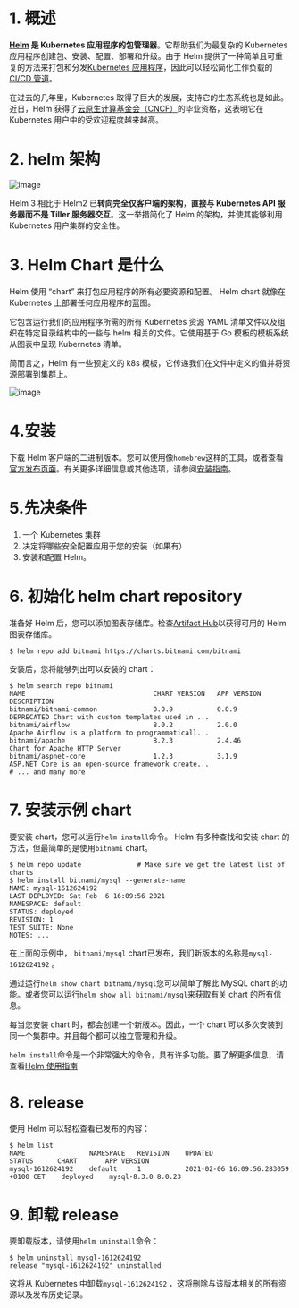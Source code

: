 # 1. 概述

**[Helm](https://helm.sh/) 是 Kubernetes 应用程序的包管理器**。它帮助我们为最复杂的 Kubernetes 应用程序创建包、安装、配置、部署和升级。由于 Helm 提供了一种简单且可重复的方法来打包和分发[Kubernetes 应用程序](https://middleware.io/blog/kubernetes-monitoring/)，因此可以轻松简化工作负载的[CI/CD 管道](https://middleware.io/blog/what-is-a-ci-cd-pipeline/)。

在过去的几年里，Kubernetes 取得了巨大的发展，支持它的生态系统也是如此。近日，Helm 获得了[云原生计算基金会（CNCF）](https://www.cncf.io/)的毕业资格，这表明它在 Kubernetes 用户中的受欢迎程度越来越高。

# 2. helm 架构

![image](https://github.com/user-attachments/assets/05750704-38cb-4d8d-9eb8-bc38e2c4e3f1)

Helm 3 相比于 Helm2 已**转向完全仅客户端的架构**，**直接与 Kubernetes API 服务器而不是 Tiller 服务器交互**。这一举措简化了 Helm 的架构，并使其能够利用 Kubernetes 用户集群的安全性。

# 3.  Helm Chart 是什么

Helm 使用 “chart” 来打包应用程序的所有必要资源和配置。 Helm chart 就像在 Kubernetes 上部署任何应用程序的蓝图。

它包含运行我们的应用程序所需的所有 Kubernetes 资源 YAML 清单文件以及组织在特定目录结构中的一些与 helm 相关的文件。它使用基于 Go 模板的模板系统从图表中呈现 Kubernetes 清单。

简而言之，Helm 有一些预定义的 k8s 模板，它传递我们在文件中定义的值并将资源部署到集群上。

![image](https://github.com/user-attachments/assets/121991fc-cd91-4c26-a0e5-fcb09c1ce261)

# 4.安装

下载 Helm 客户端的二进制版本。您可以使用像`homebrew`这样的工具，或者查看[官方发布页面](https://github.com/helm/helm/releases)。有关更多详细信息或其他选项，请参阅[安装指南](https://helm.sh/docs/intro/install/)。

# 5.先决条件

1. 一个 Kubernetes 集群
2. 决定将哪些安全配置应用于您的安装（如果有）
3. 安装和配置 Helm。

# 6. 初始化 helm chart repository

准备好 Helm 后，您可以添加图表存储库。检查[Artifact Hub](https://artifacthub.io/packages/search?kind=0)以获得可用的 Helm 图表存储库。

```shell
$ helm repo add bitnami https://charts.bitnami.com/bitnami
```

安装后，您将能够列出可以安装的 chart：

```shell
$ helm search repo bitnami
NAME                             	CHART VERSION	APP VERSION  	DESCRIPTION
bitnami/bitnami-common           	0.0.9        	0.0.9        	DEPRECATED Chart with custom templates used in ...
bitnami/airflow                  	8.0.2        	2.0.0        	Apache Airflow is a platform to programmaticall...
bitnami/apache                   	8.2.3        	2.4.46       	Chart for Apache HTTP Server
bitnami/aspnet-core              	1.2.3        	3.1.9        	ASP.NET Core is an open-source framework create...
# ... and many more
```

# 7. 安装示例 chart

要安装 chart，您可以运行`helm install`命令。 Helm 有多种查找和安装 chart 的方法，但最简单的是使用`bitnami` chart。

```shell
$ helm repo update              # Make sure we get the latest list of charts
$ helm install bitnami/mysql --generate-name
NAME: mysql-1612624192
LAST DEPLOYED: Sat Feb  6 16:09:56 2021
NAMESPACE: default
STATUS: deployed
REVISION: 1
TEST SUITE: None
NOTES: ...
```

在上面的示例中， `bitnami/mysql` chart已发布，我们新版本的名称是`mysql-1612624192` 。

通过运行`helm show chart bitnami/mysql`您可以简单了解此 MySQL chart 的功能。或者您可以运行`helm show all bitnami/mysql`来获取有关 chart 的所有信息。

每当您安装 chart 时，都会创建一个新版本。因此，一个 chart 可以多次安装到同一个集群中。并且每个都可以独立管理和升级。

`helm install`命令是一个非常强大的命令，具有许多功能。要了解更多信息，请查看[Helm 使用指南](https://helm.sh/docs/intro/using_helm/)

# 8. release

使用 Helm 可以轻松查看已发布的内容：

```shell
$ helm list
NAME            	NAMESPACE	REVISION	UPDATED                             	STATUS  	CHART      	APP VERSION
mysql-1612624192	default  	1       	2021-02-06 16:09:56.283059 +0100 CET	deployed	mysql-8.3.0	8.0.23
```

# 9. 卸载 release

要卸载版本，请使用`helm uninstall`命令：

```shell
$ helm uninstall mysql-1612624192
release "mysql-1612624192" uninstalled
```

这将从 Kubernetes 中卸载`mysql-1612624192` ，这将删除与该版本相关的所有资源以及发布历史记录。